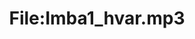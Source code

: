 ---
title: File:Imba1_hvar.mp3
recording of: hvar?
reading speed: slow
speaker: Imba
license: CC0
---